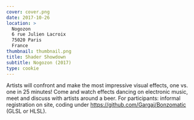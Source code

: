 ```yaml
---
cover: cover.png
date: 2017-10-26
location: >
  Nogozon
  6 rue Julien Lacroix
  75020 Paris
  France
thumbnail: thumbnail.png
title: Shader Showdown
subtitle: Nogozon (2017)
type: cookie
---
```


Artists will confront and make the most impressive visual effects, one vs. one in 25 minutes!
Come and watch effects dancing on electronic music, meet and discuss with artists around a beer.
For participants: informal registration on site, coding under https://github.com/Gargaj/Bonzomatic (GLSL or HLSL).

